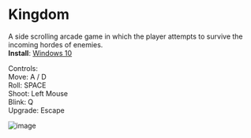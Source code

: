 # Kingdom
A side scrolling arcade game in which the player attempts to survive the incoming hordes of enemies.<br>
<b>Install</b>: [Windows 10](https://drive.google.com/drive/folders/1hyC3Yei92fugtJgrl-SnNablw6UshiIm?usp=sharing)

Controls: <br>
Move: A / D <br>
Roll: SPACE <br>
Shoot: Left Mouse <br>
Blink: Q <br>
Upgrade: Escape <br>

![image](https://user-images.githubusercontent.com/70382763/120467732-74e64900-c36e-11eb-8d26-0c44e3dedd00.png)



